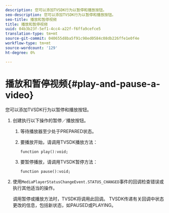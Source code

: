 ```yaml
---
description: 您可以添加TVSDK行为以暂停和播放按钮。
seo-description: 您可以添加TVSDK行为以暂停和播放按钮。
seo-title: 播放和暂停视频
title: 播放和暂停视频
uuid: 04b3b23f-5ef1-4cc4-a22f-f6ffa9cefce5
translation-type: tm+mt
source-git-commit: 040655d8ba5f91c98ed0584c08db226ffe1e0f4e
workflow-type: tm+mt
source-wordcount: '129'
ht-degree: 0%

---
```



# 播放和暂停视频{#play-and-pause-a-video}

您可以添加TVSDK行为以暂停和播放按钮。

1. 创建执行以下操作的暂停／播放按钮。
   1. 等待播放器至少处于PREPARED状态。
   1. 要播放开始，请调用TVSDK播放方法：

      ```
      function play():void;
      ```

   1. 要暂停播放，请调用TVSDK暂停方法：

      ```
      function pause():void;
      ```

1. 使用`MediaPlayerStatusChangeEvent.STATUS_CHANGED`事件的回调检查错误或执行其他适当的操作。

   调用暂停或播放方法时，TVSDK将调用此回调。 TVSDK传递有关回调中状态更改的信息，包括新状态，如PAUSED或PLAYING。
